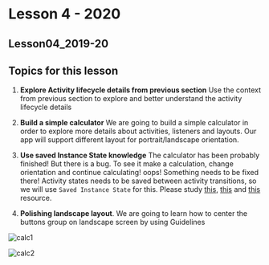 # Lesson 4 - 2020

## Lesson04_2019-20


## Topics for this lesson

1. **Explore Activity lifecycle details from previous section** Use the context from previous section to explore and better understand the activity lifecycle details

2. **Build a simple calculator** We are going to build a simple calculator in order to explore more details about activities, listeners and layouts. Our app will support different layout for portrait/landscape orientation.

3. **Use saved Instance State knowledge** The calculator has been probably finished! But there is a bug. To see it make a calculation, change orientation and continue calculating! oops! Something needs to be fixed there!
Activity states needs to be saved between activity transitions, so we will use ``Saved Instance State`` for this. 
Please study [this](https://developer.android.com/topic/libraries/architecture/saving-states), [this](https://developer.android.com/guide/components/activities/activity-lifecycle.html#asem) and [this](https://stackoverflow.com/questions/8091992/where-is-the-bundle-of-onsaveinstancestate-saved) resource. 

4. **Polishing landscape layout**. We are going to learn how to center the buttons group on landscape screen by using Guidelines



![calc1](https://github.com/UomMobileDevelopment/Lesson03_2018-19/blob/master/img/calc1.PNG)



![calc2](https://github.com/UomMobileDevelopment/Lesson03_2018-19/blob/master/img/calc2.PNG)
